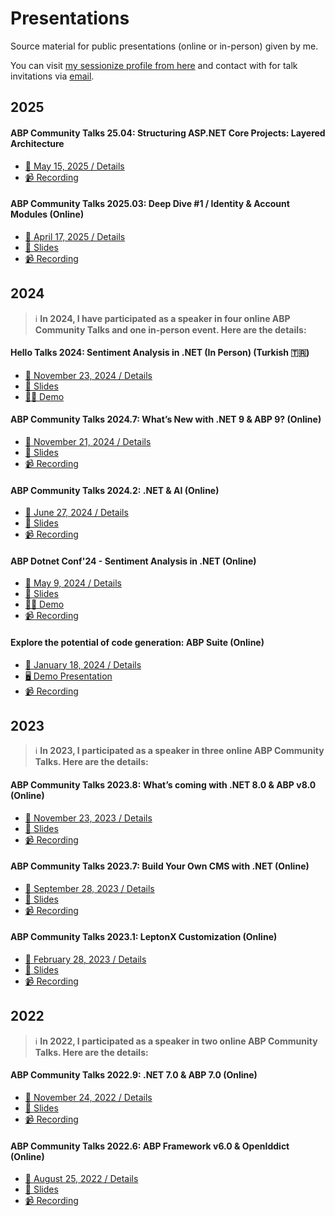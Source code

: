 # Presentations

Source material for public presentations (online or in-person) given by me. 

You can visit [my sessionize profile from here](https://sessionize.com/engincan-veske/) and contact with for talk invitations via [email](mailto:enginveske@gmail.com).

## 2025

#### ABP Community Talks 25.04: Structuring ASP.NET Core Projects: Layered Architecture

* [📆 May 15, 2025 / Details](https://kommunity.com/volosoft/events/abp-community-talks-2504structuring-aspnet-core-projectslayered-architecture-4ab4bc21)
* [📹 Recording](https://www.youtube.com/watch?v=bqsxaBIrcsQ)

#### ABP Community Talks 2025.03: Deep Dive #1 / Identity & Account Modules (Online)

* [📆 April 17, 2025 / Details](https://kommunity.com/volosoft/events/abp-community-talks-202503-deep-dive-1-identityaccount-modules-d886ac4f)
* [📜 Slides](ABP/Community-Talks-2025.3)
* [📹 Recording](https://www.youtube.com/watch?v=B-by0zWgVI0)  

## 2024

> ℹ️ **In 2024, I have participated as a speaker in **four online** ABP Community Talks and **one in-person** event. Here are the details:**

#### Hello Talks 2024: Sentiment Analysis in .NET (In Person) (Turkish 🇹🇷)

* [📆 November 23, 2024 / Details](https://kommunity.com/devnot/events/hello-talks-2024-84b69837)
* [📜 Slides](Hello-Talks/Sentiment-Analysis-in-Dotnet)
* [👨‍💻 Demo](https://github.com/EngincanV/SentimentAnalysisDemo)

#### ABP Community Talks 2024.7: What’s New with .NET 9 & ABP 9? (Online)

* [📆 November 21, 2024 / Details](https://kommunity.com/volosoft/events/abp-community-talks-20247-whats-new-with-net-9-abp-9-3235099f)
* [📜 Slides](ABP/Community-Talks-2024.7)
* [📹 Recording](https://www.youtube.com/watch?v=gWsf2TP0OJI)

#### ABP Community Talks 2024.2: .NET & AI (Online)

* [📆 June 27, 2024 / Details](https://kommunity.com/volosoft/events/abp-community-talks-20242-net-ai-c6530dfc)
* [📜 Slides](ABP/Community-Talks-2024.2)
* [📹 Recording](https://www.youtube.com/watch?v=JiykJsLd12E)

#### ABP Dotnet Conf'24 - Sentiment Analysis in .NET (Online)

* [📆 May 9, 2024 / Details](https://abp.io/conference/2024)
* [📜 Slides](ABP/Dotnet-Conf-2024)
* [👨‍💻 Demo](https://github.com/EngincanV/SentimentAnalysisDemo)
* [📹 Recording](https://www.youtube.com/watch?v=CYZOWqo_fQI)

#### Explore the potential of code generation: ABP Suite (Online)

* [📆 January 18, 2024 / Details](https://kommunity.com/volosoft/events/explore-the-potential-of-code-generation-abp-suite-98ab11e9)
* [🖥️ Demo Presentation](https://www.youtube.com/watch?v=t0aWk5HMoDs)
* [📹 Recording](https://www.youtube.com/watch?v=0CJxCfhAyiA)

## 2023 

> ℹ️ **In 2023, I participated as a speaker in **three online** ABP Community Talks. Here are the details:**

#### ABP Community Talks 2023.8: What’s coming with .NET 8.0 & ABP v8.0 (Online)

* [📆 November 23, 2023 / Details](https://kommunity.com/volosoft/events/abp-community-talks-20238-whats-coming-with-net-80-abp-v80-a196d644)
* [📜 Slides](ABP/Community-Talks-2023.8)
* [📹 Recording](https://www.youtube.com/watch?v=yo2L1xGa2pM)
  
#### ABP Community Talks 2023.7: Build Your Own CMS with .NET (Online) 

* [📆 September 28, 2023 / Details](https://kommunity.com/volosoft/events/abp-community-talks-20237-build-your-content-management-system-with-net-8a44b48a)
* [📜 Slides](ABP/Community-Talks-2023.7)
* [📹 Recording](https://www.youtube.com/watch?v=S9__Hnu29tI)

#### ABP Community Talks 2023.1: LeptonX Customization (Online)

* [📆 February 28, 2023 / Details](https://kommunity.com/volosoft/events/abp-community-talks-20231-leptonx-customization-03f9fd8c)
* [📜 Slides](ABP/Community-Talks-2023.1)
* [📹 Recording](https://www.youtube.com/watch?v=R9CqTtn6Wcg)

## 2022

> ℹ️ **In 2022, I participated as a speaker in **two online** ABP Community Talks. Here are the details:**

#### ABP Community Talks 2022.9: .NET 7.0 & ABP 7.0 (Online)

* [📆 November 24, 2022 / Details](https://kommunity.com/volosoft/events/abp-community-20229-net-70-abp-70-f9e8fb72)
* [📜 Slides](ABP/Community-Talks-2022.9)
* [📹 Recording](https://www.youtube.com/watch?v=ElhFMhLNyqY)

#### ABP Community Talks 2022.6: ABP Framework v6.0 & OpenIddict (Online)

* [📆 August 25, 2022 / Details](https://kommunity.com/volosoft/events/abp-community-talks-20226-abp-framework-v60-openiddict-15007e21)
* [📜 Slides](ABP/Community-Talks-2022.6)
* [📹 Recording](https://www.youtube.com/watch?v=th3IugJGQDA)
